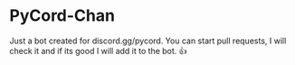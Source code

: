 # PyCord-Chan
Just a bot created for discord.gg/pycord. You can start pull requests, I will check it and if its good I will add it to the bot. 👍
